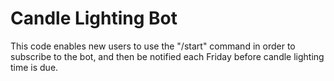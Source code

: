 # Candle Lighting Bot

This code enables new users to use the "/start" command in order to subscribe to the bot, and then be notified each Friday before candle lighting time is due.